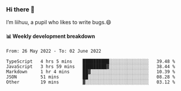 ### Hi there 👋
I’m liihuu, a pupil who likes to write bugs.😄


#### 📊 Weekly development breakdown
<!--START_SECTION:waka-->

```text
From: 26 May 2022 - To: 02 June 2022

TypeScript   4 hrs 5 mins    ██████████░░░░░░░░░░░░░░░   39.48 %
JavaScript   3 hrs 59 mins   █████████▓░░░░░░░░░░░░░░░   38.44 %
Markdown     1 hr 4 mins     ██▓░░░░░░░░░░░░░░░░░░░░░░   10.39 %
JSON         51 mins         ██░░░░░░░░░░░░░░░░░░░░░░░   08.28 %
Other        19 mins         ▓░░░░░░░░░░░░░░░░░░░░░░░░   03.12 %
```

<!--END_SECTION:waka-->

<!--
**liihuu/liihuu** is a ✨ _special_ ✨ repository because its `README.md` (this file) appears on your GitHub profile.

Here are some ideas to get you started:

- 🔭 I’m currently working on ...
- 🌱 I’m currently learning ...
- 👯 I’m looking to collaborate on ...
- 🤔 I’m looking for help with ...
- 💬 Ask me about ...
- 📫 How to reach me: ...
- 😄 Pronouns: ...
- ⚡ Fun fact: ...
-->
